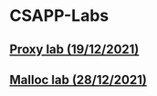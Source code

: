 # CSAPP-Labs

## [Proxy lab (19/12/2021)](https://github.com/why1414/CSAPP-Labs/tree/main/proxylab-handout/README.md)
## [Malloc lab (28/12/2021)](https://github.com/why1414/CSAPP-Labs/tree/main/malloclab-handout/README.md)
